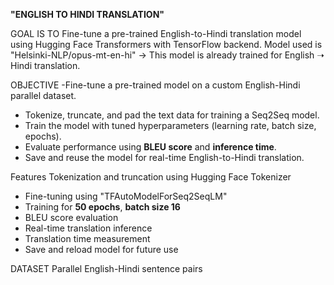 **"ENGLISH TO HINDI TRANSLATION"**

GOAL IS TO Fine-tune a pre-trained English-to-Hindi translation model using Hugging Face Transformers with TensorFlow backend.
Model used is 
"Helsinki-NLP/opus-mt-en-hi" → This model is already trained for English ➝ Hindi translation.

OBJECTIVE
-Fine-tune a pre-trained model on a custom English-Hindi parallel dataset.
- Tokenize, truncate, and pad the text data for training a Seq2Seq model.
- Train the model with tuned hyperparameters (learning rate, batch size, epochs).
- Evaluate performance using **BLEU score** and **inference time**.
- Save and reuse the model for real-time English-to-Hindi translation.

 Features
 Tokenization and truncation using Hugging Face Tokenizer  
-  Fine-tuning using "TFAutoModelForSeq2SeqLM"  
- Training for **50 epochs**, **batch size 16**  
-  BLEU score evaluation  
-  Real-time translation inference  
-  Translation time measurement  
-  Save and reload model for future use

DATASET
Parallel English-Hindi sentence pairs
